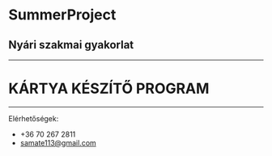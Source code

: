 # SummerProject

## Nyári szakmai gyakorlat

-------------------------------

# KÁRTYA KÉSZÍTŐ PROGRAM

-------------------------------

Elérhetőségek:
- +36 70 267 2811
- samate113@gmail.com
